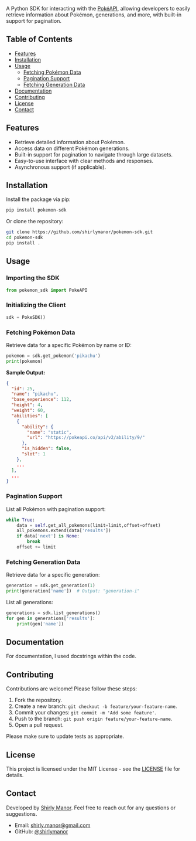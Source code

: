 A Python SDK for interacting with the [PokéAPI](https://pokeapi.co/docs/v2#pokemon), allowing developers to easily retrieve information about Pokémon, generations, and more, with built-in support for pagination.

## Table of Contents

- [Features](#features)
- [Installation](#installation)
- [Usage](#usage)
  - [Fetching Pokémon Data](#fetching-pokémon-data)
  - [Pagination Support](#pagination-support)
  - [Fetching Generation Data](#fetching-generation-data)
- [Documentation](#documentation)
- [Contributing](#contributing)
- [License](#license)
- [Contact](#contact)

## Features

- Retrieve detailed information about Pokémon.
- Access data on different Pokémon generations.
- Built-in support for pagination to navigate through large datasets.
- Easy-to-use interface with clear methods and responses.
- Asynchronous support (if applicable).

## Installation

Install the package via pip:

```bash
pip install pokemon-sdk
```

Or clone the repository:

```bash
git clone https://github.com/shirlymanor/pokemon-sdk.git
cd pokemon-sdk
pip install .
```

## Usage

### Importing the SDK

```python
from pokemon_sdk import PokeAPI
```

### Initializing the Client

```python
sdk = PokeSDK()
```

### Fetching Pokémon Data

Retrieve data for a specific Pokémon by name or ID:

```python
pokemon = sdk.get_pokemon('pikachu')
print(pokemon)
```

**Sample Output:**

```json
{
  "id": 25,
  "name": "pikachu",
  "base_experience": 112,
  "height": 4,
  "weight": 60,
  "abilities": [
    {
      "ability": {
        "name": "static",
        "url": "https://pokeapi.co/api/v2/ability/9/"
      },
      "is_hidden": false,
      "slot": 1
    },
    ...
  ],
  ...
}
```

### Pagination Support

List all Pokémon with pagination support:

```python
while True:
    data = self.get_all_pokemons(limit=limit,offset=offset)
    all_pokemons.extend(data['results'])
    if data['next'] is None:
        break
    offset += limit
```

### Fetching Generation Data

Retrieve data for a specific generation:

```python
generation = sdk.get_generation(1)
print(generation['name'])  # Output: "generation-i"
```

List all generations:

```python
generations = sdk.list_generations()
for gen in generations['results']:
    print(gen['name'])
```

## Documentation

For documentation, I used docstrings within the code.

## Contributing

Contributions are welcome! Please follow these steps:

1. Fork the repository.
2. Create a new branch: `git checkout -b feature/your-feature-name`.
3. Commit your changes: `git commit -m 'Add some feature'`.
4. Push to the branch: `git push origin feature/your-feature-name`.
5. Open a pull request.

Please make sure to update tests as appropriate.

## License

This project is licensed under the MIT License - see the [LICENSE](LICENSE) file for details.

## Contact

Developed by [Shirly Manor](https://github.com/shirlymanor). Feel free to reach out for any questions or suggestions.

- Email: shirly.manor@gmail.com
- GitHub: [@shirlymanor](https://github.com/shirlymanor)